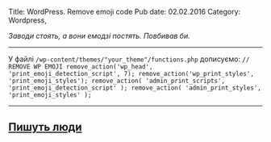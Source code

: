 Title: WordPress. Remove emoji code
Pub date: 02.02.2016
Category: Wordpress, 

_Заводи стоять, а вони емодзі постять.
Повбивав би._

-----

У файлі `/wp-content/themes/"your_theme"/functions.php` дописуємо:
`// REMOVE WP EMOJI
remove_action('wp_head', 'print_emoji_detection_script', 7);
remove_action('wp_print_styles', 'print_emoji_styles');
remove_action( 'admin_print_scripts', 'print_emoji_detection_script' );
remove_action( 'admin_print_styles', 'print_emoji_styles' );`

-----
<a href="http://www.denisbouquet.com/remove-wordpress-emoji-code/" target="_blank">Пишуть люди</a>
-----